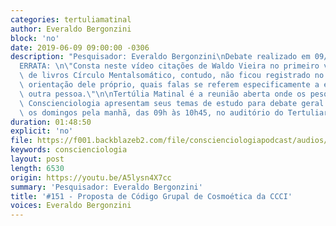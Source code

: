 ```yaml
---
categories: tertuliamatinal
author: Everaldo Bergonzini
block: 'no'
date: 2019-06-09 09:00:00 -0306
description: "Pesquisador: Everaldo Bergonzini\nDebate realizado em 09/06/2019\n\n\
  ERRATA: \n\"Consta neste vídeo citações de Waldo Vieira no primeiro volume da coleção\
  \ de livros Círculo Mentalsomático, contudo, não ficou registrado no livro, por\
  \ orientação dele próprio, quais falas se referem especificamente a ele ou a qualquer\
  \ outra pessoa.\"\n\nTertúlia Matinal é a reunião aberta onde os pesquisadores da\
  \ Conscienciologia apresentam seus temas de estudo para debate geral. Ocorre todos\
  \ os domingos pela manhã, das 09h às 10h45, no auditório do Tertuliarium."
duration: 01:48:50
explicit: 'no'
file: https://f001.backblazeb2.com/file/conscienciologiapodcast/audios/A5lysn4X7cc.mp3
keywords: conscienciologia
layout: post
length: 6530
origin: https://youtu.be/A5lysn4X7cc
summary: 'Pesquisador: Everaldo Bergonzini'
title: '#151 - Proposta de Código Grupal de Cosmoética da CCCI'
voices: Everaldo Bergonzini
---
```

